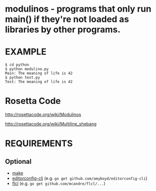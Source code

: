 # modulinos - programs that only run main() if they're not loaded as libraries by other programs.

# EXAMPLE

```
$ cd python
$ python modulino.py
Main: The meaning of life is 42
$ python test.py
Test: The meaning of life is 42
```

# Rosetta Code

http://rosettacode.org/wiki/Modulinos

http://rosettacode.org/wiki/Multiline_shebang

# REQUIREMENTS

## Optional

* [make](https://www.gnu.org/software/make/)
* [editorconfig-cli](https://github.com/amyboyd/editorconfig-cli) (e.g. `go get github.com/amyboyd/editorconfig-cli`)
* [flcl](https://github.com/mcandre/flcl) (e.g. `go get github.com/mcandre/flcl/...`)
